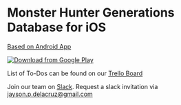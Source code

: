 Monster Hunter Generations Database for iOS
=======================

[Based on Android App](https://github.com/gatheringhallstudios/MHGenDatabase)

[![Download from Google Play](http://www.android.com/images/brand/android_app_on_play_large.png "Download from Google Play")](https://play.google.com/store/apps/details?id=com.ghstudios.android.mhgendatabase&hl=en)

List of To-Dos can be found on our [Trello Board](https://trello.com/b/niLhyHAe/ios-mhgdb)

Join our team on [Slack](gatheringhallstudios.slack.com). Request a slack invitation via <jayson.p.delacruz@gmail.com>
